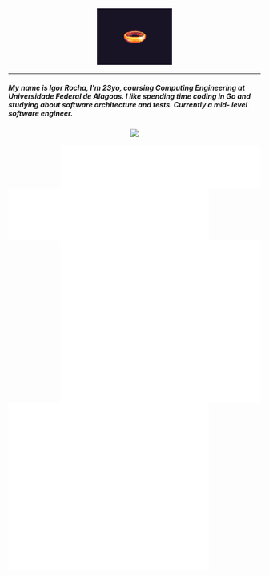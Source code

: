 <div align='center'>
  <img width="150" src="ring.gif"/>
  <hr>
</div>

<div align='left'>
  <h5>My name is Igor Rocha, I'm 23yo, coursing Computing Engineering at Universidade Federal de Alagoas. I like spending time coding in Go and studying about software architecture and tests. Currently a mid- 
      level software engineer.</h5>
  <p align="center">
     <a href="https://skillicons.dev">
        <img src="https://skillicons.dev/icons?i=go,laravel,php,nodejs,javascript,vue,docker,ubuntu,notion,mysql,git" />
     </a>
  </p>
</div>
<div>
 <img align='right' width="400" src='metrics.plugin.activity.svg'/>
</div>

<div>
  <img align='left' width="400" src='languages.svg'/>
  <img align='right' width="400" src='metrics.plugin.achievements.compact.svg'/>
</div>

<div>
 <img align='left' width="400" src='code.svg'/>
 <img aign='right' width="400" src='metrics.plugin.leetcode.svg'/>
</div>





